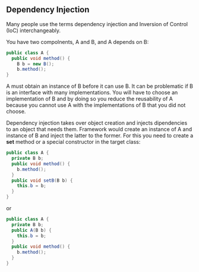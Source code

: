 ## Dependency Injection
Many people use the terms dependency injection and Inversion of Control (IoC) interchangeably.

You have two compolnents, A and B, and A depends on B:
```java
public class A {
  public void method() {
    B b = new B();
    b.method();
}
```
A must obtain an instance of B before it can use B. It can be problematic if B is an interface with many implementations.
You will have to choose an implementation of B and by doing so you reduce the reusability of A because you cannot
use A with the implementations of B that you did not choose.

Dependency injection takes over object creation and injects dipendencies to an object that needs them. Framework would create
an instance of A and instance of B and inject the latter to the former. For this you need to create a **set** method or a special constructor in the target class:
```java
public class A {
  private B b;
  public void method() {
    b.method();
  }
  public void setB(B b) {
    this.b = b;
  }
}
```
or
```java
public class A {
  private B b;
  public A(B b) {
    this.b = b;
  }
  public void method() {
    b.method();
  }
}
````
